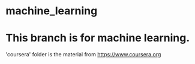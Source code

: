 # machine_learning

# This branch is for machine learning.

'coursera' folder is the material from https://www.coursera.org